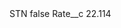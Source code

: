 <?xml version="1.0" encoding="UTF-8"?>
<CustomMetadata xmlns="http://soap.sforce.com/2006/04/metadata" xmlns:xsi="http://www.w3.org/2001/XMLSchema-instance" xmlns:xsd="http://www.w3.org/2001/XMLSchema">
    <label>STN</label>
    <protected>false</protected>
    <values>
        <field>Rate__c</field>
        <value xsi:type="xsd:double">22.114</value>
    </values>
</CustomMetadata>
